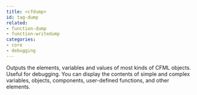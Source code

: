 ```yaml
---
title: <cfdump>
id: tag-dump
related:
- function-dump
- function-writedump
categories:
- core
- debugging
---
```


Outputs the elements, variables and values of most kinds of CFML objects. Useful for debugging. You can display the contents of simple and complex variables, objects, components, user-defined functions, and other elements.
